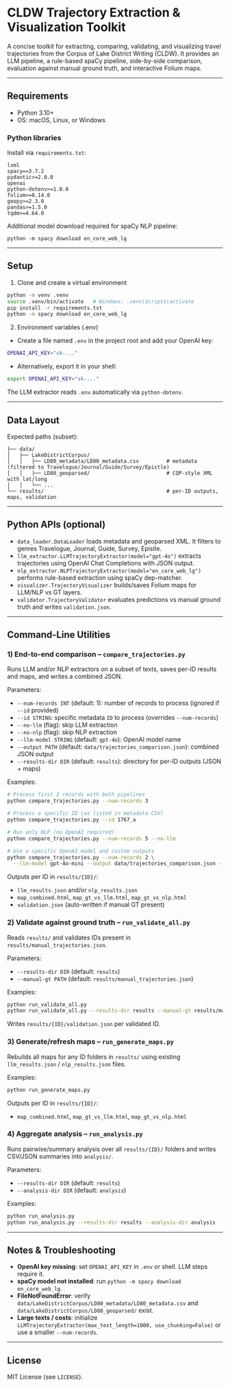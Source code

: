 # CLDW Trajectory Extraction & Visualization Toolkit

A concise toolkit for extracting, comparing, validating, and visualizing travel trajectories from the Corpus of Lake District Writing (CLDW). It provides an LLM pipeline, a rule-based spaCy pipeline, side-by-side comparison, evaluation against manual ground truth, and interactive Folium maps.

---

## Requirements

- Python 3.10+
- OS: macOS, Linux, or Windows

### Python libraries
Install via `requirements.txt`:

```
lxml
spacy==3.7.2
pydantic>=2.0.0
openai
python-dotenv>=1.0.0
folium>=0.14.0
geopy>=2.3.0
pandas>=1.5.0
tqdm>=4.64.0 
```

Additional model download required for spaCy NLP pipeline:

```
python -m spacy download en_core_web_lg
```

---

## Setup

1) Clone and create a virtual environment

```bash
python -m venv .venv
source .venv/bin/activate   # Windows: .venv\Scripts\activate
pip install -r requirements.txt
python -m spacy download en_core_web_lg
```

2) Environment variables (.env)

- Create a file named `.env` in the project root and add your OpenAI key:

```bash
OPENAI_API_KEY="sk-..."
```

- Alternatively, export it in your shell:

```bash
export OPENAI_API_KEY="sk-..."
```

The LLM extractor reads `.env` automatically via `python-dotenv`.

---

## Data Layout

Expected paths (subset):

```
├── data/
│   ├── LakeDistrictCorpus/
│   │   ├── LD80_metadata/LD80_metadata.csv         # metadata (filtered to Travelogue/Journal/Guide/Survey/Epistle)
│   │   ├── LD80_geoparsed/                         # CQP-style XML with lat/long
│   │   └── ...
└── results/                                        # per-ID outputs, maps, validation
```

---

## Python APIs (optional)

- `data_loader.DataLoader` loads metadata and geoparsed XML. It filters to genres Travelogue, Journal, Guide, Survey, Epistle.
- `llm_extractor.LLMTrajectoryExtractor(model="gpt-4o")` extracts trajectories using OpenAI Chat Completions with JSON output.
- `nlp_extractor.NLPTrajectoryExtractor(model="en_core_web_lg")` performs rule-based extraction using spaCy dep-matcher.
- `visualizer.TrajectoryVisualizer` builds/saves Folium maps for LLM/NLP vs GT layers.
- `validator.TrajectoryValidator` evaluates predictions vs manual ground truth and writes `validation.json`.

---

## Command-Line Utilities

### 1) End-to-end comparison – `compare_trajectories.py`
Runs LLM and/or NLP extractors on a subset of texts, saves per-ID results and maps, and writes a combined JSON.

Parameters:
- `--num-records INT` (default: 1): number of records to process (ignored if `--id` provided)
- `--id STRING`: specific metadata `ID` to process (overrides `--num-records`)
- `--no-llm` (flag): skip LLM extraction
- `--no-nlp` (flag): skip NLP extraction
- `--llm-model STRING` (default: `gpt-4o`): OpenAI model name
- `--output PATH` (default: `data/trajectories_comparison.json`): combined JSON output
- `--results-dir DIR` (default: `results`): directory for per-ID outputs (JSON + maps)

Examples:
```bash
# Process first 3 records with both pipelines
python compare_trajectories.py --num-records 3

# Process a specific ID (as listed in metadata CSV)
python compare_trajectories.py --id 1767_a

# Run only NLP (no OpenAI required)
python compare_trajectories.py --num-records 5 --no-llm

# Use a specific OpenAI model and custom outputs
python compare_trajectories.py --num-records 2 \
  --llm-model gpt-4o-mini --output data/trajectories_comparison.json --results-dir results
```

Outputs per ID in `results/{ID}/`:
- `llm_results.json` and/or `nlp_results.json`
- `map_combined.html`, `map_gt_vs_llm.html`, `map_gt_vs_nlp.html`
- `validation.json` (auto-written if manual GT present)

### 2) Validate against ground truth – `run_validate_all.py`
Reads `results/` and validates IDs present in `results/manual_trajectories.json`.

Parameters:
- `--results-dir DIR` (default: `results`)
- `--manual-gt PATH` (default: `results/manual_trajectories.json`)

Examples:
```bash
python run_validate_all.py
python run_validate_all.py --results-dir results --manual-gt results/manual_trajectories.json
```

Writes `results/{ID}/validation.json` per validated ID.

### 3) Generate/refresh maps – `run_generate_maps.py`
Rebuilds all maps for any ID folders in `results/` using existing `llm_results.json` / `nlp_results.json` files.

Examples:
```bash
python run_generate_maps.py
```

Outputs per ID in `results/{ID}/`:
- `map_combined.html`, `map_gt_vs_llm.html`, `map_gt_vs_nlp.html`

### 4) Aggregate analysis – `run_analysis.py`
Runs pairwise/summary analysis over all `results/{ID}/` folders and writes CSV/JSON summaries into `analysis/`.

Parameters:
- `--results-dir DIR` (default: `results`)
- `--analysis-dir DIR` (default: `analysis`)

Examples:
```bash
python run_analysis.py
python run_analysis.py --results-dir results --analysis-dir analysis
```

---

## Notes & Troubleshooting

- **OpenAI key missing**: set `OPENAI_API_KEY` in `.env` or shell. LLM steps require it.
- **spaCy model not installed**: run `python -m spacy download en_core_web_lg`.
- **FileNotFoundError**: verify `data/LakeDistrictCorpus/LD80_metadata/LD80_metadata.csv` and `data/LakeDistrictCorpus/LD80_geoparsed/` exist.
- **Large texts / costs**: initialize `LLMTrajectoryExtractor(max_text_length=1000, use_chunking=False)` or use a smaller `--num-records`.

---

## License

MIT License (see `LICENSE`). 